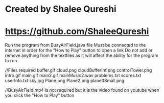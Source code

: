 # Created by Shalee Qureshi
# https://github.com/ShaleeQureshi

Run the program from BusyAirField.java file
Must be connected to the internet in order for the "How to Play" button to open a link 
Do not add or remove anything from the textfiles as it will affect the ability for the program to run  


//Files required
buffer.gif
cloud.png
cloudBufferinf.png
controlTower.png
intro.gif
main.gif
main2.gif
mainMusic2.wav
problems.txt
scores.txt
userInfo.txt
sky.jpg
Plane.png
Plane2.png
plane3Small.png

//BusyAirField.mp4 is not required but it is the video found on youtube when you click  the "How to Play" button
